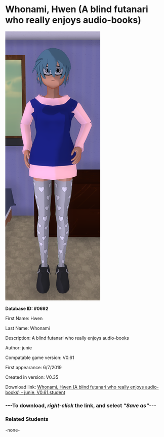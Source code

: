 # Whonami, Hwen (A blind futanari who really enjoys audio-books)

<img src="../../Files/Images/Whonami, Hwen (A blind futanari who really enjoys audio-books).png" title="Whonami, Hwen (A blind futanari who really enjoys audio-books) - junie, V0.61">

**Database ID: #0692**

First Name: Hwen

Last Name: Whonami

Description: A blind futanari who really enjoys audio-books

Author: junie

Compatable game version: V0.61

First appearance: 6/7/2019

Created in version: V0.35

Download link: <a href="https://raw.githubusercontent.com/Arbiter1223/Daigaku-Gurashi-Custom-Students/master/Files/Student%20Files/Whonami%2C%20Hwen%20(A%20blind%20futanari%20who%20really%20enjoys%20audio-books)%20-%20junie%2C%20V0.61.student">Whonami, Hwen (A blind futanari who really enjoys audio-books) - junie, V0.61.student</a>

### ---**To download, _right-click_ the link, and select _"Save as"_**---

### Related Students

-none-
